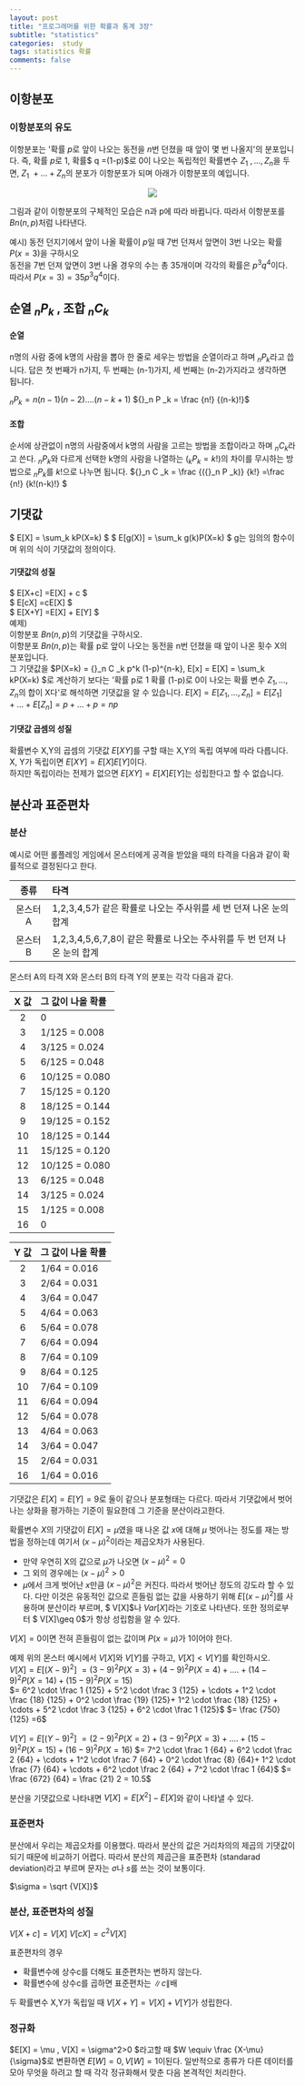 ```yaml
---  
layout: post  
title: "프로그래머를 위한 확률과 통계 3장"  
subtitle: "statistics"  
categories:  study
tags: statistics 확률 
comments: false  
---  
```

## 이항분포
### 이항분포의 유도
이항분포는 '확률 $p$로 앞이 나오는 동전을 $n$번 던졌을 때 앞이 몇 번 나올지'의 분포입니다. 즉, 확률 $p$로 1, 확률$ q =(1-p)$로 0이 나오는 독립적인 확률변수 $Z_1~,...,Z_n$을 두면, $Z_1~+...+Z_n$의 분포가 이항분포가 되며 아래가 이항분포의 예입니다.
 <p style="text-align: center;" >
<img src = "https://JS-hub.github.io\assets\img\study\정규분포.jfif" >
</p>

그림과 같이 이항분포의 구체적인 모습은 n과 p에 따라 바뀝니다. 따라서 이항분포를 $Bn(n,p)$처럼 나타낸다.<br>


예시) 동전 던지기에서 앞이 나올 확률이 $p$일 때 7번 던져서 앞면이 3번 나오는 확률 $P(x=3)$을 구하시오 
<br>
동전을 7번 던져 앞면이 3번 나올 경우의 수는 총 35개이며 각각의 확률은 $p^3 q^4$이다. 따라서 $P(x=3) = 35p^3 q^4$이다.

## 순열 ${}_n P _k$ , 조합  ${}_n C _k$

#### 순열 
n명의 사람 중에 k명의 사람을 뽑아 한 줄로 세우는 방법을 순열이라고 하며 ${}_n P _k$라고 씁니다.
답은 첫 번째가 n가지, 두 번째는 (n-1)가지, 세 번째는 (n-2)가지라고 생각하면 됩니다. <br>

${}_n P _k = n(n-1)(n-2)....(n-k+1)$
${}_n P _k = \frac {n!} {(n-k)!}$

#### 조합
순서에 상관없이 n명의 사람중에서 k명의 사람을 고르는 방법을 조합이라고 하며  ${}_n C _k$라고 쓴다. ${}_n P _k$와 다르게 선택한 k명의 사람을 나열하는 (${}_k P _k = k!$)의 차이를 무시하는 방법으로 ${}_n P _k$를 $k!$으로 나누면 됩니다.
${}_n C _k = \frac {({}_n P _k)} {k!} =\frac {n!} {k!(n-k)!} $

## 기댓값 
$ E[X] = \sum_k kP(X=k) $
$ E[g(X)] = \sum_k g(k)P(X=k) $
g는 임의의 함수이며 위의 식이 기댓값의 정의이다.

#### 기댓값의 성질 
$ E[X+c] =E[X] + c  $<br>
$ E[cX] =cE[X] $<br>
$ E[X+Y] =E[X] + E[Y]  $
<br>
예제) <br> 
이항분포 $Bn(n,p)$의 기댓값을 구하시오. <br>
이항분포 $Bn(n,p)$는 확률 p로 앞이 나오는 동전을 n번 던졌을 때 앞이 나온 횟수 X의 분포입니다. <br>그 기댓값을 $P(X=k) = {}_n C _k p^k (1-p)^{n-k}, E[x] = E[X] = \sum_k kP(X=k) $로 계산하기 보다는 '확률 p로 1 확률 (1-p)로 0이 나오는 확률 변수 $Z_1,...,Z_n$의 합이 X다'로 해석하면 기댓값을 알 수 있습니다.
$E[X] = E[Z_1,...,Z_n] = E[Z_1]+...+E[Z_n] = p+...+p = np$

#### 기댓값 곱셈의 성질
확률변수 X,Y의 곱셈의 기댓값 $E[XY]$를 구할 때는 X,Y의 독립 여부에 따라 다릅니다. <br>
X, Y가 독립이면 $E[XY] = E[X]E[Y]$이다.<br>
하지만 독립이라는 전제가 없으면 $E[XY] = E[X]E[Y]$는 성립한다고 할 수 없습니다.

## 분산과 표준편차

### 분산
예시로 어떤 롤플레잉 게임에서 몬스터에게 공격을 받았을 때의 타격을 다음과 같이 확률적으로 결정된다고 한다.

|종류|타격|
|:---:|:---|
|몬스터 A| 1,2,3,4,5가 같은 확률로 나오는 주사위를 세 번 던져 나온 눈의 합계|
|몬스터 B|1,2,3,4,5,6,7,8이 같은 확률로 나오는 주사위를 두 번 던져 나온 눈의 합계|

몬스터 A의 타격 X와 몬스터 B의 타격 Y의 분포는 각각 다음과 같다.

|X 값|그 값이 나올 확률|  
|:---:|:---|
|2|0|
|3|1/125 = 0.008|
|4|3/125 = 0.024|
|5|6/125 = 0.048|
|6|10/125 = 0.080|
|7|15/125 = 0.120|
|8|18/125 = 0.144|
|9|19/125 = 0.152|
|10|18/125 = 0.144|
|11|15/125 = 0.120|
|12|10/125 = 0.080|
|13|6/125 = 0.048|
|14|3/125 = 0.024|
|15|1/125 = 0.008|
|16|0|

|Y 값|그 값이 나올 확률|  
|:---:|:---|
|2|1/64 = 0.016|
|3|2/64 = 0.031|
|4|3/64 = 0.047|
|5|4/64 = 0.063|
|6|5/64 = 0.078|
|7|6/64 = 0.094|
|8|7/64 = 0.109|
|9|8/64 = 0.125|
|10|7/64 = 0.109|
|11|6/64 = 0.094|
|12|5/64 = 0.078|
|13|4/64 = 0.063|
|14|3/64 = 0.047|
|15|2/64 = 0.031|
|16|1/64 = 0.016|

기댓값은 $E[X] = E[Y] = 9$로  둘이 같으나 분포형태는 다르다. 따라서 기댓값에서 벗어나는 상화을 평가하는 기준이 필요한데 그 기준을 분산이라고한다.

확률변수 $X$의 기댓값이 $E[X] = \mu$였을 때 나온 값 $x$에 대해 $\mu$ 벗어나는 정도를 재는 방법을 정하는데 여기서 $(x-\mu)^2$이라는 제곱오차가 사용된다.
- 만약 우연히 X의 값으로 $\mu$가 나오면 $(x-\mu)^2 =0$
- 그 외의 경우에는 $(x-\mu)^2 >0$
- $\mu$에서 크게 벗어난 $x$만큼 $(x-\mu)^2$은 커진다.
따라서 벗어난 정도의 강도라 할 수 있다. 다만 이것은 유동적인 값으로 흔들림 없는 값을 사용하기 위해 $E[(x-\mu)^2]$를 사용하며 분산이라 부르며, $ V[X]$나 $Var[X]$라는 기호로 나타낸다. 또한 정의로부터 $ V[X]\geq 0$가 항상 성립함을 알 수 있다. 

$V[X] = 0$이면 전혀 흔들림이 없는 값이며 $P(x = \mu)$가 1이어야 한다.


예제
위의 몬스터 예시에서 $V[X]$와 $V[Y]$를 구하고, $V[X]< V[Y]$를 확인하시오.<br>
$V[X] = E[(X-9)^2]$
$= (3-9)^2 P(X=3) + (4-9)^2 P(X=4) + .... + (14-9)^2 P(X=14) +(15-9)^2 P(X=15)$
<br>
$= 6^2 \cdot \frac 1 {125} + 5^2 \cdot \frac 3 {125} + \cdots + 1^2 \cdot \frac {18} {125} + 0^2 \cdot \frac {19} {125}+  1^2 \cdot \frac {18} {125} + \cdots + 5^2 \cdot \frac 3 {125} + 6^2 \cdot \frac 1 {125}$
$= \frac {750} {125} =6$ <br>

$V[Y] = E[(Y-9)^2]$
$= (2-9)^2 P(X=2) + (3-9)^2 P(X=3) + .... + (15-9)^2 P(X=15) + (16-9)^2 P(X=16)$
$= 7^2 \cdot \frac 1 {64} + 6^2 \cdot \frac 2 {64} + \cdots + 1^2 \cdot \frac 7 {64} + 0^2 \cdot \frac {8} {64}+  1^2 \cdot \frac {7} {64} + \cdots + 6^2 \cdot \frac 2 {64} + 7^2 \cdot \frac 1 {64}$
$= \frac {672} {64} = \frac {21} 2  = 10.5$

분산을 기댓값으로 나타내면
$V[X] = E[X^2] - E[X]$와 같이 나타낼 수 있다.

### 표준편차
분산에서 우리는 제곱오차를 이용했다. 따라서 분산의 값은 거리차의의 제곱의 기댓값이 되기 때문에 비교하기 어렵다. 따라서 분산의 제곱근을 표준편차 (standarad deviation)라고 부르며 문자는 $\sigma$나 $s$를 쓰는 것이 보통이다.

$\sigma = \sqrt {V[X]}$ 

### 분산, 표준편차의 성질
$V[X+c] = V[X]$
$V[cX]  = c^2V[X]$

표준편차의 경우

- 확률변수에 상수c를 더해도 표준편차는 변하지 않는다.
- 확률변수에 상수c를 곱하면 표준편차는 $\|c\|$배

두 확률변수 X,Y가 독립일 때
$V[X+Y] = V[X] + V[Y]$가 성립한다. 

### 정규화
$E[X] = \mu , V[X] = \sigma^2>0 $라고할 때 
$W \equiv \frac {X-\mu} {\sigma}$로 변환하면 $E[W] = 0, V[W] =1$이된다.
일반적으로 종류가 다른 데이터를 모아 무엇을 하려고 할 때 각각 정규화해서 맞춘 다음 본격적인 처리한다. 

